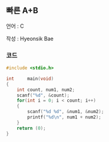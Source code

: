 ## 빠른 A+B

언어 : C

작성 : Hyeonsik Bae

### 코드

```c
#include <stdio.h>

int     main(void)
{
    int count, num1, num2;
    scanf("%d", &count);
    for(int i = 0; i < count; i++)
    {
        scanf("%d %d", &num1, &num2);
        printf("%d\n", num1 + num2);
    }
    return (0);
}
```
